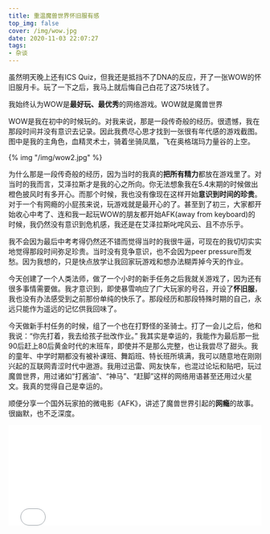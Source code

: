 ```yaml
---
title: 重温魔兽世界怀旧服有感
top_img: false
cover: /img/wow.jpg
date: 2020-11-03 22:07:27
tags:
- 杂谈
---
```


虽然明天晚上还有ICS Quiz，但我还是抵挡不了DNA的反应，开了一张WOW的怀旧服月卡。玩了一下之后，我马上就后悔自己白花了这75块钱了。

我始终认为WOW是**最好玩、最优秀**的网络游戏。WOW就是魔兽世界

WOW是我在初中的时候玩的。对我来说，那是一段传奇般的经历。很遗憾，我在那段时间并没有意识去记录。因此我费尽心思才找到一张很有年代感的游戏截图。图中是我的主角色，血精灵术士，骑着坐骑凤凰，飞在奥格瑞玛力量谷的上空。

{% img "/img/wow2.jpg" %}

为什么那是一段传奇般的经历，因为当时的我真的**把所有精力**都放在游戏里了。对当时的我而言，艾泽拉斯才是我的心之所向。你无法想象我在5.4末期的时候做出橙色披风时有多开心。而那个时候，我也没有像现在这样开始**意识到时间的珍贵**。对于一个有网瘾的小屁孩来说，玩游戏就是最开心的了。甚至到了初三，大家都开始收心中考了、连和我一起玩WOW的朋友都开始AFK(away from keyboard)的时候，我仍然没有意识到危机感，我还是在艾泽拉斯叱咤风云、且不亦乐乎。

我不会因为最后中考考得仍然还不错而觉得当时的我很牛逼，可现在的我切切实实地觉得那段时间弥足珍贵。当时没有竞争意识，也不会因为peer pressure而发愁。因为我想的，只是快点放学让我回家玩游戏和想办法糊弄掉今天的作业。

今天创建了一个人类法师，做了一个小时的新手任务之后我就关游戏了，因为还有很多事情需要做。我才意识到，即使暴雪响应了广大玩家的号召，开设了**怀旧服**，我也没有办法感受到之前那份单纯的快乐了。那段经历和那段特殊时期的自己，永远只能作为遥远的记忆供我回味了。

今天做新手村任务的时候，组了一个也在打野怪的圣骑士。打了一会儿之后，他和我说：“你先打着，我去给孩子批改作业。”
我其实是幸运的，我能作为最后那一批90后赶上80后黄金时代的末班车，即使并不是那么完整，也让我尝尽了甜头。我的童年、中学时期都没有被补课班、舞蹈班、特长班所填满，我可以随意地在刚刚兴起的互联网青涩时代中遨游。我用过迅雷、网友快车，也混过论坛和贴吧，玩过魔兽世界，用过诸如“打酱油”、“神马”、“赶脚”这样的网络用语甚至还用过火星文。我真的觉得自己是幸运的。

顺便分享一个国外玩家拍的微电影《AFK》，讲述了魔兽世界引起的**网瘾**的故事。很幽默，也不乏深度。

<iframe width="100%" height="200px" src="//player.bilibili.com/player.html?aid=38902&bvid=BV1qx411c7BA&cid=65098&page=1" scrolling="no" border="0" frameborder="no" framespacing="0" allowfullscreen="true"> </iframe>